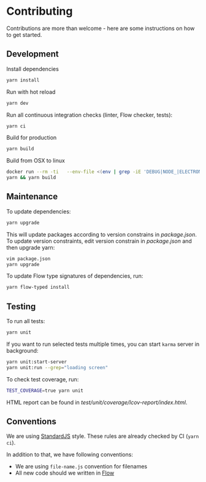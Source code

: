 # Contributing

Contributions are more than welcome - here are some instructions on how to get started.

## Development

Install dependencies
```bash
yarn install
```

Run with hot reload
```bash
yarn dev
```

Run all continuous integration checks (linter, Flow checker, tests):
```bash
yarn ci
```

Build for production

```bash
yarn build
```

Build from OSX to linux
```bash
docker run --rm -ti   --env-file <(env | grep -iE 'DEBUG|NODE_|ELECTRON_|YARN_|NPM_|CI|CIRCLE|TRAVIS|APPVEYOR_|CSC_|GH_|GITHUB_|BT_|AWS_|STRIP|BUILD_')   --env ELECTRON_CACHE="/root/.cache/electron"   --env ELECTRON_BUILDER_CACHE="/root/.cache/electron-builder"   -v ${PWD}:/project   -v ${PWD##*/}-node-modules:/project/node_modules   -v ~/.cache/electron:/root/.cache/electron   -v ~/.cache/electron-builder:/root/.cache/electron-builder   electronuserland/builder:wine
yarn && yarn build
```

## Maintenance

To update dependencies:

```bash
yarn upgrade
```

This will update packages according to version constrains in *package.json*.
To update version constraints, edit version constrain in *package.json* and then upgrade yarn:

```bash
vim package.json
yarn upgrade
```

To update Flow type signatures of dependencies, run:

```bash
yarn flow-typed install
```

## Testing

To run all tests:
```bash
yarn unit
```

If you want to run selected tests multiple times, you can start `karma` server in background:

```bash
yarn unit:start-server
yarn unit:run --grep="loading screen"
```

To check test coverage, run:

```bash
TEST_COVERAGE=true yarn unit
```

HTML report can be found in *test/unit/coverage/lcov-report/index.html*.

## Conventions

We are using [StandardJS](https://standardjs.com/) style.
These rules are already checked by CI (`yarn ci`).

In addition to that, we have following conventions:
- We are using `file-name.js` convention for filenames
- All new code should we written in [Flow](https://flow.org/)
